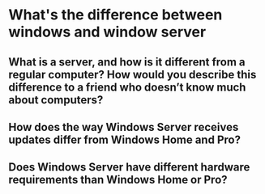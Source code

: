 # What's the difference between windows and window server

## What is a server, and how is it different from a regular computer? How would you describe this difference to a friend who doesn’t know much about computers?


## How does the way Windows Server receives updates differ from Windows Home and Pro?


## Does Windows Server have different hardware requirements than Windows Home or Pro?